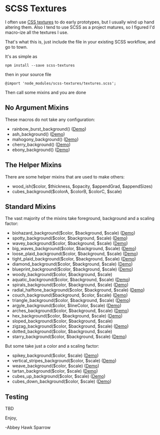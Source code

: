 SCSS Textures
=============

I often use [CSS textures](https://leaverou.github.io/css3patterns/#) to do early prototypes, but I usually wind up hand altering them. Also I tend to use SCSS as a project matures, so I figured I'd macro-ize all the textures I use.

That's what this is, just include the file in your existing SCSS workflow, and go to town.

It's as simple as

    npm install --save scss-textures

then in your source file

    @import 'node_modules/scss-textures/textures.scss';

Then call some mixins and you are done

No Argument Mixins
------------------

These macros do not take any configuration:

- rainbow_burst_background() ([Demo](https://khrome.github.io/scss-textures/#/rainbow_burst))
- ash_background() ([Demo](https://khrome.github.io/scss-textures/#/ash))
- mahogony_background() ([Demo](https://khrome.github.io/scss-textures/#/mahogony))
- cherry_background() ([Demo](https://khrome.github.io/scss-textures/#/cherry))
- ebony_background() ([Demo](https://khrome.github.io/scss-textures/#/ebony))

The Helper Mixins
--------------

There are some helper mixins that are used to make others:

- wood_ish($color, $thickness, $opacity, $appendGrad, $appendSizes)
- cubes_background($colorA, $colorB, $colorC, $scale)

Standard Mixins
---------------
The vast majority of the mixins take foreground, background and a scaling factor:

- biohazard_background($color, $background, $scale) ([Demo](https://khrome.github.io/scss-textures/#/biohazard))
- spotty_background($color, $background, $scale) ([Demo](https://khrome.github.io/scss-textures/#/spotty))
- wavey_background($color, $background, $scale) ([Demo](https://khrome.github.io/scss-textures/#/wavey))
- big_waves_background($color, $background, $scale) ([Demo](https://khrome.github.io/scss-textures/#/big_waves))
- loose_plaid_background($color, $background, $scale) ([Demo](https://khrome.github.io/scss-textures/#/loose_plaid))
- tight_plaid_background($color, $background, $scale) ([Demo](https://khrome.github.io/scss-textures/#/tight_plaid))
- diamond_background($color, $background, $scale) ([Demo](https://khrome.github.io/scss-textures/#/diamond))
- blueprint_background($color, $background, $scale) ([Demo](https://khrome.github.io/scss-textures/#/blueprint))
- woody_background($color, $background, $scale)
- aquatic_background($color, $background, $scale) ([Demo](https://khrome.github.io/scss-textures/#/aquatic))
- spirals_background($color, $background, $scale) ([Demo](https://khrome.github.io/scss-textures/#/spirals))
- radial_halftone_background($color, $background, $scale) ([Demo](https://khrome.github.io/scss-textures/#/radial_halftone))
- couch_background($background, $color, $scale) ([Demo](https://khrome.github.io/scss-textures/#/couch))
- triangle_background($color, $background, $scale) ([Demo](https://khrome.github.io/scss-textures/#/triangle))
- argyle_background($color, $lineColor, $scale) ([Demo](https://khrome.github.io/scss-textures/#/argyle))
- arches_background($color, $background, $scale) ([Demo](https://khrome.github.io/scss-textures/#/arches))
- hex_background($color, $background, $scale) ([Demo](https://khrome.github.io/scss-textures/#/hex))
- sloped_background($color, $background, $scale)
- zigzag_background($color, $background, $scale) ([Demo](https://khrome.github.io/scss-textures/#/zigzag))
- dotted_background($color, $background, $scale)
- starry_background($color, $background, $scale) ([Demo](https://khrome.github.io/scss-textures/#/starry))

But some take just a color and a scaling factor:

- spikey_background($color, $scale) ([Demo](https://khrome.github.io/scss-textures/#/spikey))
- vertical_stripes_background($color, $scale) ([Demo](https://khrome.github.io/scss-textures/#/vertical_stripes))
- weave_background($color, $scale) ([Demo](https://khrome.github.io/scss-textures/#/weave))
- tartan_background($color, $scale) ([Demo](https://khrome.github.io/scss-textures/#/tartan))
- cubes_up_background($color, $scale) ([Demo](https://khrome.github.io/scss-textures/#/cubes_up))
- cubes_down_background($color, $scale) ([Demo](https://khrome.github.io/scss-textures/#/cubes_down))


Testing
-------
TBD

Enjoy,

-Abbey Hawk Sparrow

